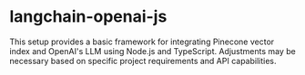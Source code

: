 # langchain-openai-js
This setup provides a basic framework for integrating Pinecone vector index and OpenAI's LLM using Node.js and TypeScript. Adjustments may be necessary based on specific project requirements and API capabilities.
